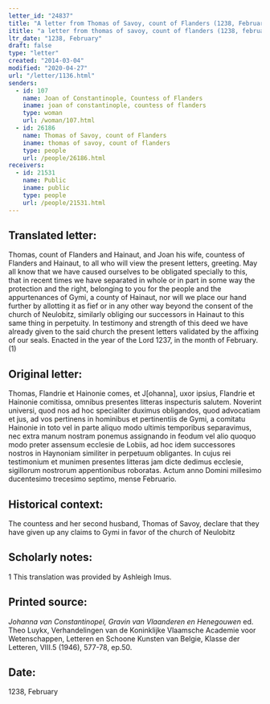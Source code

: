 ```yaml
---
letter_id: "24837"
title: "A letter from Thomas of Savoy, count of Flanders (1238, February)"
ititle: "a letter from thomas of savoy, count of flanders (1238, february)"
ltr_date: "1238, February"
draft: false
type: "letter"
created: "2014-03-04"
modified: "2020-04-27"
url: "/letter/1136.html"
senders:
  - id: 107
    name: Joan of Constantinople, Countess of Flanders
    iname: joan of constantinople, countess of flanders
    type: woman
    url: /woman/107.html
  - id: 26186
    name: Thomas of Savoy, count of Flanders
    iname: thomas of savoy, count of flanders
    type: people
    url: /people/26186.html
receivers:
  - id: 21531
    name: Public
    iname: public
    type: people
    url: /people/21531.html
---
```

<h2> Translated letter:</h2>Thomas, count of Flanders and Hainaut, and Joan his wife, countess of Flanders and Hainaut, to all who will view the present letters, greeting.
	May all know that we have caused ourselves to be obligated specially to this, that in recent times we have separated in whole or in part in some way the protection and the right, belonging to you for the people and the appurtenances of Gymi, a county of Hainaut, nor will we place our hand further by allotting it as fief or in any other way beyond the consent of the church of Neulobitz, similarly obliging our successors in Hainaut to this same thing in perpetuity.
	In testimony and strength of this deed we have already given to the said church the present letters validated by the affixing of our seals.
	Enacted in the year of the Lord 1237, in the month of February.(1)
<h2 class="mt-4"> Original letter:</h2>Thomas, Flandrie et Hainonie comes, et J[ohanna], uxor ipsius, Flandrie et Hainonie comitissa, omnibus presentes litteras inspecturis salutem.
Noverint universi, quod nos ad hoc specialiter duximus obligandos, quod advocatiam et jus, ad vos pertinens in hominibus et pertinentiis de Gymi, a comitatu Hainonie in toto vel in parte aliquo modo ultimis temporibus separavimus, nec extra manum nostram ponemus assignando in feodum vel alio quoquo modo preter assensum ecclesie de Lobiis, ad hoc idem successores nostros in Haynoniam similiter in perpetuum obligantes.
In cujus rei testimonium et munimen presentes litteras jam dicte dedimus ecclesie, sigillorum nostrorum appentionibus roboratas.
Actum anno Domini millesimo ducentesimo trecesimo septimo, mense Februario.
<h2 class="mt-4"> Historical context:</h2>The countess and her second husband, Thomas of Savoy, declare that they have given up any claims to Gymi in favor of the church of Neulobitz
<h2 class="mt-4"> Scholarly notes:</h2>1 This translation was provided by Ashleigh Imus.
<h2 class="mt-4"> Printed source:</h2><p><em>Johanna van Constantinopel, Gravin van Vlaanderen en Henegouwen</em> ed. Theo Luykx, Verhandelingen van de Koninklijke Vlaamsche Academie voor Wetenschappen, Letteren en Schoone Kunsten van Belgie, Klasse der Letteren, VIII.5 (1946), 577-78, ep.50.</p><h2 class="mt-4"> Date:</h2>1238, February
